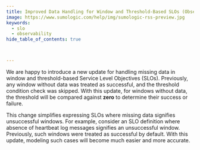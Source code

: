 ```yaml
---
title: Improved Data Handling for Window and Threshold-Based SLOs (Observability)
image: https://www.sumologic.com/help/img/sumologic-rss-preview.jpg
keywords:
  - slo
  - observability
hide_table_of_contents: true



---
```


We are happy to introduce a new update for handling missing data in window and threshold-based Service Level Objectives (SLOs). Previously, any window without data was treated as successful, and the threshold condition check was skipped. With this update, for windows without data, the threshold will be compared against **zero** to determine their success or failure. 

This change simplifies expressing SLOs where missing data signifies unsuccessful windows. For example, consider an SLO definition where absence of heartbeat log messages signifies an unsuccessful window. Previously, such windows were treated as successful by default. With this update, modeling such cases will become much easier and more accurate.
